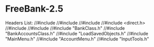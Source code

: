 # FreeBank-2.5



Headers List: 
//#include <iostream>
//#include <iomanip>
//#include <fstream>
//#include <direct.h>
//#include <vector>
//#include <string>
//#include "BankClass.h"
//#include "BankAccountsClass.h"
//#include "LoadSavedObjects.h"
//#include "MainMenu.h"
//#include "AccountMenu.h"
//#include "InputTools.h"
